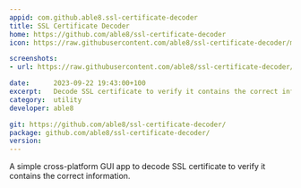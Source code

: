 ```yaml
---
appid: com.github.able8.ssl-certificate-decoder
title: SSL Certificate Decoder
home: https://github.com/able8/ssl-certificate-decoder
icon: https://raw.githubusercontent.com/able8/ssl-certificate-decoder/main/Icon.png

screenshots:
- url: https://raw.githubusercontent.com/able8/ssl-certificate-decoder/main/screenshot.png

date:      2023-09-22 19:43:00+100
excerpt:   Decode SSL certificate to verify it contains the correct information
category:  utility
developer: able8

git: https://github.com/able8/ssl-certificate-decoder/
package: github.com/able8/ssl-certificate-decoder/
version: 
---
```


A simple cross-platform GUI app to decode SSL certificate to verify it contains the correct information.
